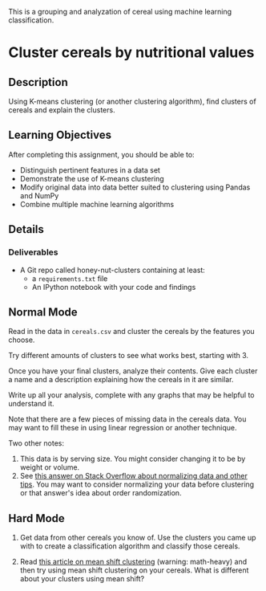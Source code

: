 This is a grouping and analyzation of cereal using machine learning classification.

# Cluster cereals by nutritional values

## Description

Using K-means clustering (or another clustering algorithm), find clusters
of cereals and explain the clusters.

## Learning Objectives

After completing this assignment, you should be able to:

* Distinguish pertinent features in a data set
* Demonstrate the use of K-means clustering
* Modify original data into data better suited to clustering using Pandas
  and NumPy
* Combine multiple machine learning algorithms

## Details

### Deliverables

* A Git repo called honey-nut-clusters containing at least:
  * a `requirements.txt` file
  * An IPython notebook with your code and findings

## Normal Mode

Read in the data in `cereals.csv` and cluster the cereals by the features you
choose.

Try different amounts of clusters to see what works best, starting with 3.

Once you have your final clusters, analyze their contents. Give each cluster
a name and a description explaining how the cereals in it are similar.

Write up all your analysis, complete with any graphs that may be helpful to
understand it.

Note that there are a few pieces of missing data in the cereals data. You may
want to fill these in using linear regression or another technique.

Two other notes:

1. This data is by serving size. You might consider changing it to be by
   weight or volume.
2. See [this answer on Stack Overflow about normalizing data and other tips](http://stats.stackexchange.com/a/21226). You may want to consider normalizing your data before clustering or that answer's idea about order randomization.

## Hard Mode

1. Get data from other cereals you know of. Use the clusters you came up with
   to create a classification algorithm and classify those cereals.

2. Read [this article on mean shift clustering](http://spin.atomicobject.com/2015/05/26/mean-shift-clustering/)
(warning: math-heavy) and then try using mean shift clustering on your cereals.
What is different about your clusters using mean shift?
